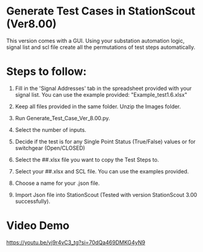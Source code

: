 # Generate Test Cases in StationScout (Ver8.00)

This version comes with a GUI. 
Using your substation automation logic, signal list and scl file create all the permutations of test steps automatically.

# Steps to follow:

1) Fill in the 'Signal Addresses' tab in the spreadsheet provided with your signal list.  You can use the example provided: "Example_test1.6.xlsx" 
2) Keep all files provided in the same folder. Unzip the Images folder.
3) Run Generate_Test_Case_Ver_8.00.py.
   
5) Select the number of inputs.
6) Decide if the test is for any Single Point Status (True/False) values or for switchgear (Open/CLOSED)
7) Select the ##.xlsx file you want to copy the Test Steps to.
8) Select your ##.xlsx and SCL file. You can use the examples provided.
9) Choose a name for your .json file.
10) Import Json file into StationScout (Tested with version StationScout 3.00 successfully).

# Video Demo

https://youtu.be/vj9r4vC3_tg?si=70dQa469DMKG4yN9
